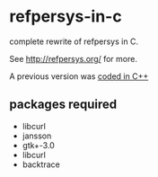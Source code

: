 # refpersys-in-c
complete rewrite of refpersys in C.

See http://refpersys.org/ for more.

A previous version was [coded in C++](https://github.com/RefPerSys/RefPerSys)

## packages required
 - libcurl
 - jansson
 - gtk+-3.0
 - libcurl
 - backtrace

